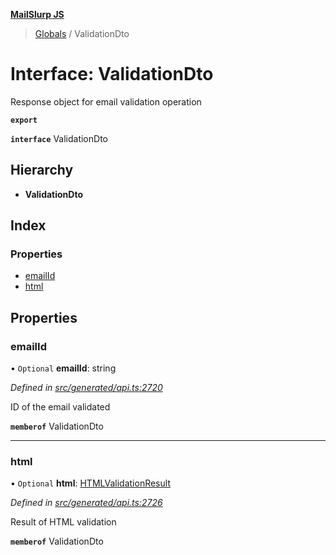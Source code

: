**[MailSlurp JS](../README.md)**

> [Globals](../README.md) / ValidationDto

# Interface: ValidationDto

Response object for email validation operation

**`export`** 

**`interface`** ValidationDto

## Hierarchy

* **ValidationDto**

## Index

### Properties

* [emailId](validationdto.md#emailid)
* [html](validationdto.md#html)

## Properties

### emailId

• `Optional` **emailId**: string

*Defined in [src/generated/api.ts:2720](https://github.com/mailslurp/mailslurp-client/blob/f5ab9d3/src/generated/api.ts#L2720)*

ID of the email validated

**`memberof`** ValidationDto

___

### html

• `Optional` **html**: [HTMLValidationResult](htmlvalidationresult.md)

*Defined in [src/generated/api.ts:2726](https://github.com/mailslurp/mailslurp-client/blob/f5ab9d3/src/generated/api.ts#L2726)*

Result of HTML validation

**`memberof`** ValidationDto
